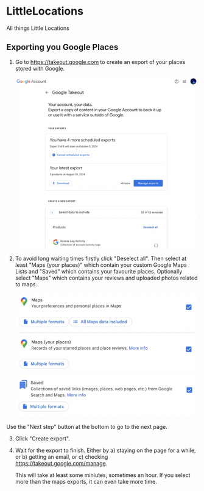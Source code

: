 # LittleLocations

All things Little Locations

## Exporting you Google Places

1. Go to https://takeout.google.com to create an export of your places stored with Google.

   ![Takeout Page](img/takeout_page.png)

2. To avoid long waiting times firstly click "Deselect all". Then select at least "Maps (your places)" which contain your custom Google Maps Lists and "Saved" which contains your favourite places. Optionally select "Maps" which contains your reviews and uploaded photos related to maps.

   ![Takeout Page](img/takeout_maps.png)
   ![Takeout Page](img/takeout_saved.png)

Use the "Next step" button at the bottom to go to the next page.

3. Click "Create export".

4. Wait for the export to finish. Either by
   a) staying on the page for a while, or
   b) getting an email, or
   c) checking https://takeout.google.com/manage.

   This will take at least some miniutes, sometimes an hour. If you select more than the maps exports, it can even take more time.
